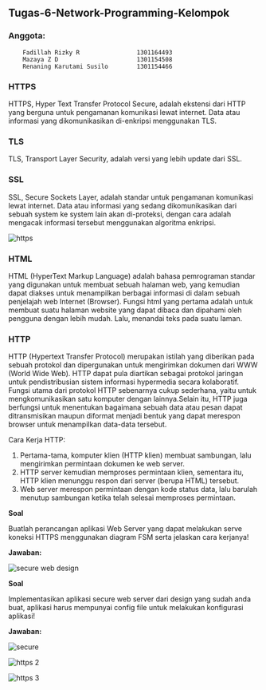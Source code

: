 ## **Tugas-6-Network-Programming-Kelompok**

### **Anggota:**
        
        Fadillah Rizky R                1301164493
        Mazaya Z D                      1301154508
        Renaning Karutami Susilo        1301154466
        
### **HTTPS**

HTTPS, Hyper Text Transfer Protocol Secure, adalah ekstensi dari HTTP yang berguna untuk pengamanan komunikasi lewat internet. Data atau informasi yang dikomunikasikan di-enkripsi menggunakan TLS.

### **TLS**

TLS, Transport Layer Security, adalah versi yang lebih update dari SSL.

### **SSL**

SSL, Secure Sockets Layer, adalah standar untuk pengamanan komunikasi lewat internet. Data atau informasi yang sedang dikomunikasikan dari sebuah system ke system lain akan di-proteksi, dengan cara adalah mengacak informasi tersebut menggunakan algoritma enkripsi.

![https](https://user-images.githubusercontent.com/33456025/56866882-e83b6500-6a08-11e9-8546-29201a229589.PNG)
        
### **HTML**

HTML (HyperText Markup Language) adalah bahasa pemrograman standar yang digunakan untuk membuat sebuah halaman web, yang kemudian dapat diakses untuk menampilkan berbagai informasi di dalam sebuah penjelajah web Internet (Browser).
Fungsi html yang pertama adalah untuk membuat suatu halaman website yang dapat dibaca dan dipahami oleh pengguna dengan lebih mudah. Lalu, menandai teks pada suatu laman.

### **HTTP**

HTTP (Hypertext Transfer Protocol) merupakan istilah yang diberikan pada sebuah protokol dan dipergunakan untuk mengirimkan dokumen dari WWW (World Wide Web). HTTP dapat pula diartikan sebagai protokol jaringan untuk pendistribusian sistem informasi hypermedia secara kolaboratif. Fungsi utama dari protokol HTTP sebenarnya cukup sederhana, yaitu untuk mengkomunikasikan satu komputer dengan lainnya.Selain itu, HTTP juga berfungsi untuk menentukan bagaimana sebuah data atau pesan dapat ditransmisikan maupun diformat menjadi bentuk yang dapat merespon browser untuk menampilkan data-data tersebut.

Cara Kerja HTTP:
1. Pertama-tama, komputer klien (HTTP klien) membuat sambungan, lalu mengirimkan permintaan dokumen ke web server.
2. HTTP server kemudian memproses permintaan klien, sementara itu, HTTP klien menunggu respon dari server (berupa HTML) tersebut.
3. Web server merespon permintaan dengan kode status data, lalu barulah menutup sambungan ketika telah selesai memproses    permintaan. 

**Soal**

Buatlah perancangan aplikasi Web Server yang dapat melakukan serve koneksi HTTPS menggunakan diagram FSM serta jelaskan cara kerjanya!

**Jawaban:**

![secure web design](https://user-images.githubusercontent.com/33456025/56866888-f5f0ea80-6a08-11e9-83c3-29e9c25b2694.jpg)

**Soal**

Implementasikan aplikasi secure web server dari design yang sudah anda buat, aplikasi harus mempunyai config file untuk melakukan konfigurasi aplikasi!

**Jawaban:**

![secure](https://user-images.githubusercontent.com/33456025/56866896-0e610500-6a09-11e9-8a0e-9fc0e8fc8c01.PNG)

![https 2](https://user-images.githubusercontent.com/33456025/56866911-29cc1000-6a09-11e9-8ef1-dbc3e50621d8.PNG)

![https 3](https://user-images.githubusercontent.com/33456025/56866900-1a4cc700-6a09-11e9-91c7-875d1f660834.PNG)







